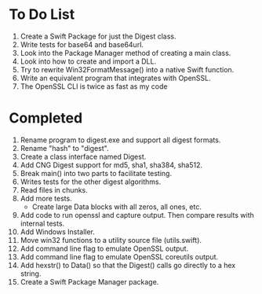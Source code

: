 # To Do List

1. Create a Swift Package for just the Digest class.
1. Write tests for base64 and base64url.
1. Look into the Package Manager method of creating a main class.
1. Look into how to create and import a DLL.
1. Try to rewrite Win32FormatMessage() into a native Swift function.
1. Write an equivalent program that integrates with OpenSSL.
1. The OpenSSL CLI is twice as fast as my code

# Completed
1. Rename program to digest.exe and support all digest formats.
1. Rename "hash" to "digest".
1. Create a class interface named Digest.
1. Add CNG Digest support for md5, sha1, sha384, sha512.
1. Break main() into two parts to facilitate testing.
1. Writes tests for the other digest algorithms.
1. Read files in chunks.
1. Add more tests.
   - Create large Data blocks with all zeros, all ones, etc.
1. Add code to run openssl and capture output. Then compare results with internal tests.
1. Add Windows Installer.
1. Move win32 functions to a utility source file (utils.swift).
1. Add command line flag to emulate OpenSSL output.
1. Add command line flag to emulate OpenSSL coreutils output.
1. Add hexstr() to Data() so that the Digest() calls go directly to a hex string.
1. Create a Swift Package Manager package.
